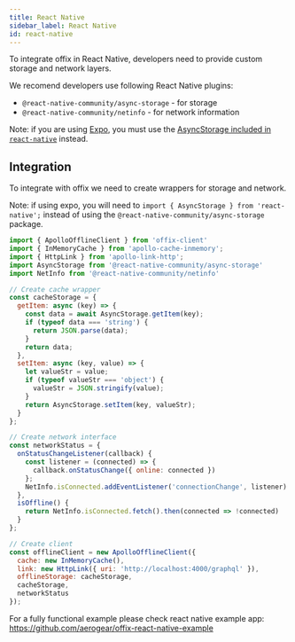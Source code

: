 ```yaml
---
title: React Native
sidebar_label: React Native
id: react-native
---
```


To integrate offix in React Native, developers need to provide custom storage and network layers.

We recomend developers use following React Native plugins:

- `@react-native-community/async-storage` - for storage
- `@react-native-community/netinfo` - for network information

Note: if you are using [Expo](https://expo.io/), you must use the [AsyncStorage included in `react-native`](https://facebook.github.io/react-native/docs/asyncstorage) instead.

## Integration

To integrate with offix we need to create wrappers for storage and network.

Note: if using expo, you will need to `import { AsyncStorage } from 'react-native';` instead of using the `@react-native-community/async-storage` package.

```js
import { ApolloOfflineClient } from 'offix-client'
import { InMemoryCache } from 'apollo-cache-inmemory';
import { HttpLink } from 'apollo-link-http';
import AsyncStorage from '@react-native-community/async-storage'
import NetInfo from '@react-native-community/netinfo'

// Create cache wrapper
const cacheStorage = {
  getItem: async (key) => {
    const data = await AsyncStorage.getItem(key);
    if (typeof data === 'string') {
      return JSON.parse(data);
    }
    return data;
  },
  setItem: async (key, value) => {
    let valueStr = value;
    if (typeof valueStr === 'object') {
      valueStr = JSON.stringify(value);
    }
    return AsyncStorage.setItem(key, valueStr);
  }
};

// Create network interface
const networkStatus = {
  onStatusChangeListener(callback) {
    const listener = (connected) => {
      callback.onStatusChange({ online: connected })
    };
    NetInfo.isConnected.addEventListener('connectionChange', listener)
  },
  isOffline() {
    return NetInfo.isConnected.fetch().then(connected => !connected)
  }
};

// Create client
const offlineClient = new ApolloOfflineClient({
  cache: new InMemoryCache(),
  link: new HttpLink({ uri: 'http://localhost:4000/graphql' }),
  offlineStorage: cacheStorage,
  cacheStorage,
  networkStatus
});
```

For a fully functional example please check react native example app:
https://github.com/aerogear/offix-react-native-example
